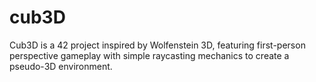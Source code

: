 # cub3D
Cub3D is a 42 project inspired by Wolfenstein 3D, featuring first-person perspective gameplay with simple raycasting mechanics to create a pseudo-3D environment.
